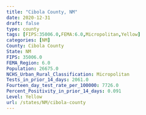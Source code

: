 ```yaml
---
title: "Cibola County, NM"
date: 2020-12-31
draft: false
type: county
tags: [FIPS:35006.0,FEMA:6.0,Micropolitan,Yellow]
categories: [NM]
County: Cibola County
State: NM
FIPS: 35006.0
FEMA_Region: 6.0
Population: 26675.0
NCHS_Urban_Rural_Classification: Micropolitan
Tests_in_prior_14_days: 2061.0
Fourteen_day_test_rate_per_100000: 7726.0
Percent_Positivity_in_prior_14_days: 0.091
Level: Yellow
url: /states/NM/cibola-county
---
```




